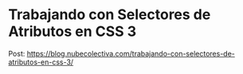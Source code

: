 # Trabajando con Selectores de Atributos en CSS 3 
Post: https://blog.nubecolectiva.com/trabajando-con-selectores-de-atributos-en-css-3/ 
